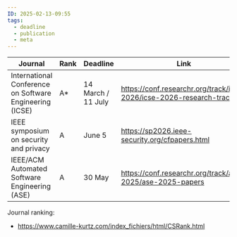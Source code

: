 ```yaml
---
ID: 2025-02-13-09:55
tags:
  - deadline
  - publication
  - meta
---
```


| Journal                                                 | Rank | Deadline              | Link                                                                |
| ------------------------------------------------------- | ---- | --------------------- | ------------------------------------------------------------------- |
| International Conference on Software Engineering (ICSE) | A*   | 14 March /<br>11 July | https://conf.researchr.org/track/icse-2026/icse-2026-research-track |
| IEEE symposium on security and privacy                  | A    | June 5                | https://sp2026.ieee-security.org/cfpapers.html                      |
| IEEE/ACM Automated Software Engineering (ASE)           | A    | 30 May                | https://conf.researchr.org/track/ase-2025/ase-2025-papers           |
Journal ranking:
- https://www.camille-kurtz.com/index_fichiers/html/CSRank.html